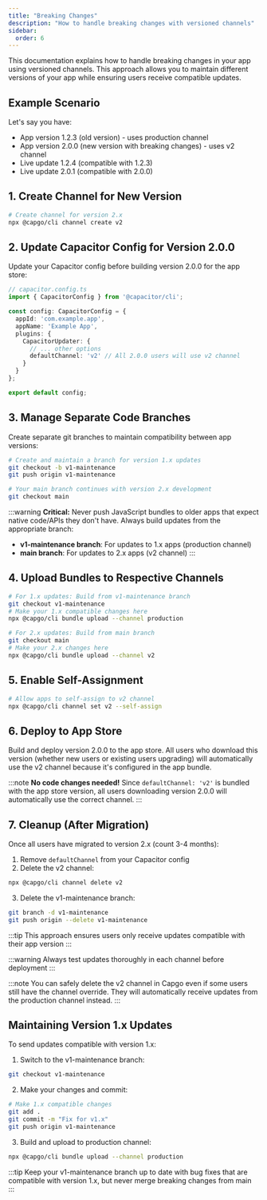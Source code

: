 ```yaml
---
title: "Breaking Changes"
description: "How to handle breaking changes with versioned channels"
sidebar:
  order: 6
---
```


This documentation explains how to handle breaking changes in your app using versioned channels. This approach allows you to maintain different versions of your app while ensuring users receive compatible updates.

## Example Scenario

Let's say you have:
- App version 1.2.3 (old version) - uses production channel
- App version 2.0.0 (new version with breaking changes) - uses v2 channel
- Live update 1.2.4 (compatible with 1.2.3)
- Live update 2.0.1 (compatible with 2.0.0)

## 1. Create Channel for New Version

```bash
# Create channel for version 2.x
npx @capgo/cli channel create v2
```

## 2. Update Capacitor Config for Version 2.0.0

Update your Capacitor config before building version 2.0.0 for the app store:

```ts
// capacitor.config.ts
import { CapacitorConfig } from '@capacitor/cli';

const config: CapacitorConfig = {
  appId: 'com.example.app',
  appName: 'Example App',
  plugins: {
    CapacitorUpdater: {
      // ... other options
      defaultChannel: 'v2' // All 2.0.0 users will use v2 channel
    }
  }
};

export default config;
```

## 3. Manage Separate Code Branches

Create separate git branches to maintain compatibility between app versions:

```bash
# Create and maintain a branch for version 1.x updates
git checkout -b v1-maintenance
git push origin v1-maintenance

# Your main branch continues with version 2.x development
git checkout main
```

:::warning
**Critical:** Never push JavaScript bundles to older apps that expect native code/APIs they don't have. Always build updates from the appropriate branch:
- **v1-maintenance branch**: For updates to 1.x apps (production channel)
- **main branch**: For updates to 2.x apps (v2 channel)
:::

## 4. Upload Bundles to Respective Channels

```bash
# For 1.x updates: Build from v1-maintenance branch
git checkout v1-maintenance
# Make your 1.x compatible changes here
npx @capgo/cli bundle upload --channel production

# For 2.x updates: Build from main branch  
git checkout main
# Make your 2.x changes here
npx @capgo/cli bundle upload --channel v2
```

## 5. Enable Self-Assignment

```bash
# Allow apps to self-assign to v2 channel
npx @capgo/cli channel set v2 --self-assign
```

## 6. Deploy to App Store

Build and deploy version 2.0.0 to the app store. All users who download this version (whether new users or existing users upgrading) will automatically use the v2 channel because it's configured in the app bundle.

:::note
**No code changes needed!** Since `defaultChannel: 'v2'` is bundled with the app store version, all users downloading version 2.0.0 will automatically use the correct channel.
:::

## 7. Cleanup (After Migration)

Once all users have migrated to version 2.x (count 3-4 months):

1. Remove `defaultChannel` from your Capacitor config
2. Delete the v2 channel:

```bash
npx @capgo/cli channel delete v2
```

3. Delete the v1-maintenance branch:

```bash
git branch -d v1-maintenance
git push origin --delete v1-maintenance
```

:::tip
This approach ensures users only receive updates compatible with their app version
:::

:::warning
Always test updates thoroughly in each channel before deployment
:::

:::note
You can safely delete the v2 channel in Capgo even if some users still have the channel override. They will automatically receive updates from the production channel instead.
:::

## Maintaining Version 1.x Updates

To send updates compatible with version 1.x:

1. Switch to the v1-maintenance branch:
```bash
git checkout v1-maintenance
```

2. Make your changes and commit:
```bash
# Make 1.x compatible changes
git add .
git commit -m "Fix for v1.x"
git push origin v1-maintenance
```

3. Build and upload to production channel:
```bash
npx @capgo/cli bundle upload --channel production
```

:::tip
Keep your v1-maintenance branch up to date with bug fixes that are compatible with version 1.x, but never merge breaking changes from main
::: 
